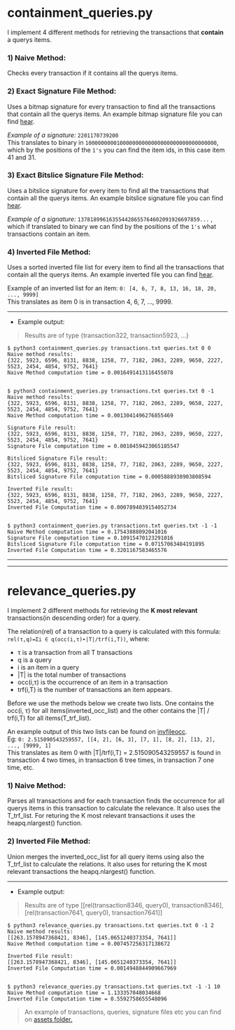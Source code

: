 # containment_queries.py

I implement 4 different methods for retrieving the transactions that **contain** a querys items.

### 1) Naive Method:

Checks every transaction if it contains all the querys items.

### 2) Exact Signature File Method:

Uses a bitmap signature for every transaction to find all the transactions that contain all the querys items. An example bitmap signature file you can find [hear](https://github.com/kasselouris/Complex-Data-Management/blob/main/dataset_retrieval/assets/sigfile.txt).

*Example of a signature:* ```2201170739200```  
This translates to binary in ```100000000010000000000000000000000000000000```, which by the positions of the ```1's``` you can find the item ids, in this case item 41 and 31.


### 3) Exact Bitslice Signature File Method:

Uses a bitslice signature for every item to find all the transactions that contain all the querys items. An example bitslice signature file you can find [hear](https://github.com/kasselouris/Complex-Data-Management/blob/main/dataset_retrieval/assets/bitslice.txt).

*Example of a signature:* ```137818996163554428655764602091926697859...``` , which if translated to binary we can find by the positions of the ```1's``` what transactions contain an item.

### 4) Inverted File Method:

Uses a sorted inverted file list for every item to find all the transactions that contain all the querys items. An example inverted file you can find [hear](https://github.com/kasselouris/Complex-Data-Management/blob/main/dataset_retrieval/assets/invfile.txt).

Example of an inverted list for an item: ```0: [4, 6, 7, 8, 13, 16, 18, 20, ..., 9999]```  
This translates as item 0 is in transaction 4, 6, 7, ..., 9999.
 
 ----------------------------------------------------------
 
* Example output:
> Results are of type {transaction322, transaction5923, ...}
```
$ python3 containment_queries.py transactions.txt queries.txt 0 0
Naive method results:
{322, 5923, 6596, 8131, 8838, 1258, 77, 7182, 2063, 2289, 9650, 2227, 5523, 2454, 4854, 9752, 7641}
Naive Method computation time = 0.0016491413116455078


$ python3 containment_queries.py transactions.txt queries.txt 0 -1
Naive method results:
{322, 5923, 6596, 8131, 8838, 1258, 77, 7182, 2063, 2289, 9650, 2227, 5523, 2454, 4854, 9752, 7641}
Naive Method computation time = 0.0013041496276855469
 
Signature File result:
{322, 5923, 6596, 8131, 8838, 1258, 77, 7182, 2063, 2289, 9650, 2227, 5523, 2454, 4854, 9752, 7641}
Signature File computation time = 0.0010459423065185547
 
Bitsliced Signature File result:
{322, 5923, 6596, 8131, 8838, 1258, 77, 7182, 2063, 2289, 9650, 2227, 5523, 2454, 4854, 9752, 7641}
Bitsliced Signature File computation time = 0.0005888938903808594
 
Inverted File result:
{322, 5923, 6596, 8131, 8838, 1258, 77, 7182, 2063, 2289, 9650, 2227, 5523, 2454, 4854, 9752, 7641}
Inverted File Computation time = 0.0007894039154052734


$ python3 containment_queries.py transactions.txt queries.txt -1 -1
Naive Method computation time = 0.17543888092041016
Signature File computation time = 0.10915470123291016
Bitsliced Signature File computation time = 0.07157063484191895
Inverted File Computation time = 0.3201167583465576
```

-----------------------------------------------------
-----------------------------------------------------

# relevance_queries.py

I implement 2 different methods for retrieving the **K most relevant** transactions(in descending order) for a query. 

The relation(rel) of a transaction to a query is calculated with this formula: ```rel(τ,q)=Σi ∈ q(occ(i,τ)∙|T|/trf(i,T))```, where:
* τ is a transaction from all T transactions
* q is a query
* i is an item in a query
* |T| is the total number of transactions
* occ(i,τ) is the occurrence of an item in a transaction
* trf(i,T) is the number of transactions an item appears.

Before we use the methods below we create two lists. One contains the occ(i, τ) for all items(inverted_occ_list) and the other contains the |T| / trf(i,T) for all items(T_trf_list).  

An example output of this two lists can be found on [invfileocc](https://github.com/kasselouris/Complex-Data-Management/blob/main/dataset_retrieval/assets/invfileocc.txt).  
Eg: ```0: 2.515090543259557, [[4, 2], [6, 3], [7, 1], [8, 2], [13, 2], ..., [9999, 1]```  
This translates as item 0 with |T|/trf(i,T) = 2.515090543259557 is found in transaction 4 two times, in transaction 6 tree times, in transaction 7 one time, etc.

### 1) Naive Method:

Parses all transactions and for each transaction finds the occurrence for all querys items in this transaction to calculate the relevance. It also uses the T_trf_list. For returing the K most relevant transactions it uses the heapq.nlargest() function.

### 2) Inverted File Method:

Union merges the inverted_occ_list for all query items using also the T_trf_list to calculate the relations. It also uses for returing the K most relevant transactions the heapq.nlargest() function.

----------------------------------------------------------------------

* Example output:
> Results are of type [[rel(transaction8346, query0), transaction8346], [rel(transaction7641, query0), transaction7641]]
```
$ python3 relevance_queries.py transactions.txt queries.txt 0 -1 2
Naive method results:
[[263.1578947368421, 8346], [145.0651240373354, 7641]] 
Naive Method computation time = 0.007457256317138672
 
Inverted File result:
[[263.1578947368421, 8346], [145.0651240373354, 7641]]
Inverted File Computation time = 0.0014948844909667969


$ python3 relevance_queries.py transactions.txt queries.txt -1 -1 10
Naive Method computation time = 1.133357048034668
Inverted File Computation time = 0.5592758655548096
```

> An example of transactions, queries, signature files etc you can find on [assets folder.](https://github.com/kasselouris/Complex-Data-Management/tree/main/dataset_retrieval/assets)

